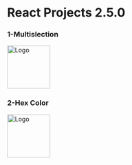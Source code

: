 # React Projects 2.5.0
### 1-Multislection
<img src="https://imgur.com/a/LYK5uAh" alt="Logo" width="100"/>

### 2-Hex Color
<img src="https://imgur.com/a/4p14gi6" alt="Logo" width="100"/>

